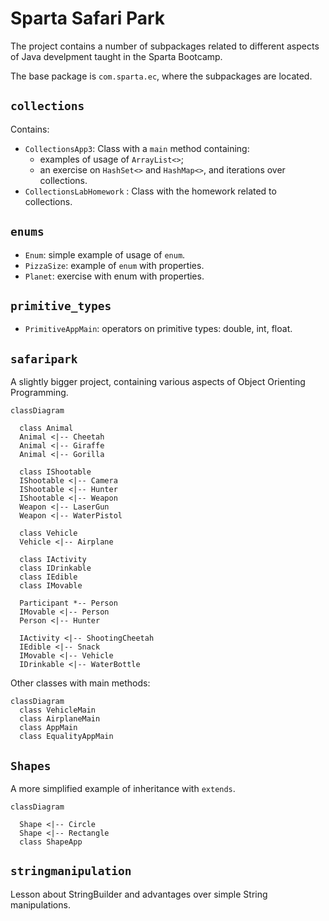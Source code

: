 # Sparta Safari Park

The project contains a number of subpackages related to different aspects of Java develpment taught 
in the Sparta Bootcamp. 

The base package is `com.sparta.ec`, where the subpackages are located.


## `collections`

Contains:

- `CollectionsApp3`: Class with a `main` method containing:
  - examples of usage of `ArrayList<>`;
  - an exercise on `HashSet<>` and `HashMap<>`, and iterations over collections.  
- `CollectionsLabHomework` : Class with the homework related to collections. 

## `enums`

- `Enum`: simple example of usage of `enum`.
- `PizzaSize`: example of `enum` with properties.
- `Planet`: exercise with enum with properties.

## `primitive_types`

- `PrimitiveAppMain`: operators on primitive types: double, int, float.

## `safaripark`

A slightly bigger project, containing various aspects of Object Orienting Programming. 

```mermaid
classDiagram

  class Animal
  Animal <|-- Cheetah 
  Animal <|-- Giraffe  
  Animal <|-- Gorilla

  class IShootable
  IShootable <|-- Camera 
  IShootable <|-- Hunter 
  IShootable <|-- Weapon
  Weapon <|-- LaserGun
  Weapon <|-- WaterPistol

  class Vehicle    
  Vehicle <|-- Airplane

  class IActivity
  class IDrinkable
  class IEdible
  class IMovable

  Participant *-- Person
  IMovable <|-- Person 
  Person <|-- Hunter 

  IActivity <|-- ShootingCheetah 
  IEdible <|-- Snack
  IMovable <|-- Vehicle
  IDrinkable <|-- WaterBottle  
```

Other classes with main methods:
 
```mermaid
classDiagram
  class VehicleMain
  class AirplaneMain
  class AppMain
  class EqualityAppMain
```

## `Shapes`

A more simplified example of inheritance with `extends`.

```mermaid
classDiagram

  Shape <|-- Circle
  Shape <|-- Rectangle
  class ShapeApp
```

## `stringmanipulation`

Lesson about StringBuilder and advantages over simple String manipulations.


